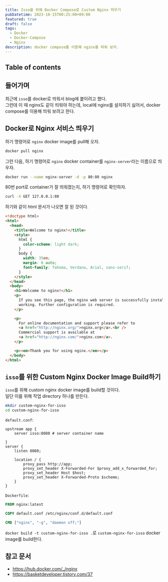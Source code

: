 ```yaml
---
title: Isso를 위해 Docker Compose로 Custom Nginx 띄우기
pubDatetime: 2023-10-15T00:25:00+09:00
featured: true
draft: false
tags:
  - Docker
  - Docker-Compose
  - Nginx
description: docker compose를 이용해 nginx를 띄워 보자.
---
```


## Table of contents

## 들어가며

최근에 `isso`를 docker로 띄워서 blog에 붙이려고 했다.  
그런데 이 때 nginx도 같이 띄워야 하는데, local에 nginx를 설치하기 싫어서, docker compose를 이용해 띄워 보려고 한다.

## Docker로 Nginx 서비스 띄우기

하기 명령어로 `nginx` docker image를 pull해 오자.

```zsh
docker pull nginx
```

그런 다음, 하기 명령어로 `nginx` docker container를 `nginx-server`라는 이름으로 띄우자.

```zsh
docker run --name nginx-server -d -p 80:80 nginx
```

80번 port로 container가 잘 띄워졌는지, 하기 명령어로 확인하자.

```zsh
curl -X GET 127.0.0.1:80
```

하기와 같이 html 문서가 나오면 잘 된 것이다.

```html
<!doctype html>
<html>
  <head>
    <title>Welcome to nginx!</title>
    <style>
      html {
        color-scheme: light dark;
      }
      body {
        width: 35em;
        margin: 0 auto;
        font-family: Tahoma, Verdana, Arial, sans-serif;
      }
    </style>
  </head>
  <body>
    <h1>Welcome to nginx!</h1>
    <p>
      If you see this page, the nginx web server is successfully installed and
      working. Further configuration is required.
    </p>

    <p>
      For online documentation and support please refer to
      <a href="http://nginx.org/">nginx.org</a>.<br />
      Commercial support is available at
      <a href="http://nginx.com/">nginx.com</a>.
    </p>

    <p><em>Thank you for using nginx.</em></p>
  </body>
</html>
```

## `isso`를 위한 Custom Nginx Docker Image Build하기

`isso`를 위해 custom nginx docker image를 build할 것이다.  
일단 이를 위해 작업 directory 하나를 만든다.

```zsh
mkdir custom-nginx-for-isso
cd custom-nginx-for-isso
```

`default.conf`:

```nginx
upstream app {
	server isso:8080 # server container name

}
server {
    listen 8080;

    location / {
        proxy_pass http://app;
        proxy_set_header X-Forwarded-For $proxy_add_x_forwarded_for;
        proxy_set_header Host $host;
        proxy_set_header X-Forwarded-Proto $scheme;
    }
}
```

`Dockerfile`:

```dockerfile
FROM nginx:latest

COPY default.conf /etc/nginx/conf.d/default.conf

CMD ["nginx", "-g", "daemon off;"]
```

`docker build -t custom-nginx-for-isso .`로 `custom-nginx-for-isso` docker image를 build한다.

## 참고 문서

- <https://hub.docker.com/_/nginx>
- <https://basketdeveloper.tistory.com/37>
